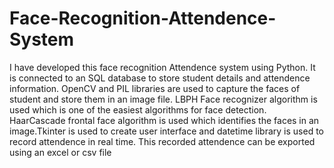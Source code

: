 # Face-Recognition-Attendence-System
I have developed this face recognition Attendence system using Python. It is connected to an SQL database to store student details and attendence information.  OpenCV and PIL libraries are used to capture the faces of student and store them in an image file. LBPH Face recognizer algorithm is used which is one of the easiest algorithms for face detection. HaarCascade frontal face algorithm is used which identifies the faces in an image.Tkinter is used to create user interface and datetime library is used to record attendence in real time. This recorded attendence can be exported using an excel or csv file
